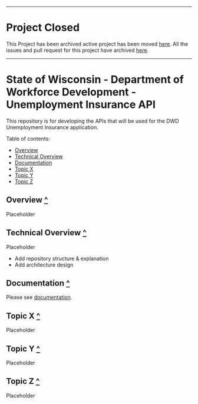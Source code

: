 ------
# Project Closed

This Project has been archived active project has been moved [here](https://github.com/WI-DWD/UI-Modernization). All the issues and pull request for this project have archived [here](archive).

------


# State of Wisconsin - Department of Workforce Development - Unemployment Insurance API
This repository is for developing the APIs that will be used for the DWD Unemployment Insurance application.

Table of contents:

- [Overview](#overview-)
- [Technical Overview](#technical-overview-)
- [Documentation](#documentation-)
- [Topic X](#topic-x-)
- [Topic Y](#topic-y-)
- [Topic Z](#topic-z-)

## Overview [^](#)
Placeholder

## Technical Overview [^](#)
Placeholder
* Add repository structure & explanation
* Add architecture design 

## Documentation [^](#)
Please see [documentation](./docs/README.md).

## Topic X [^](#)
Placeholder

## Topic Y [^](#)
Placeholder

## Topic Z [^](#)
Placeholder
